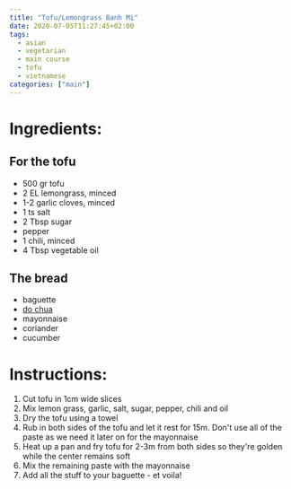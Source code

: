 ```yaml
---
title: "Tofu/Lemongrass Banh Mi"
date: 2020-07-05T11:27:45+02:00
tags: 
  - asian
  - vegetarian
  - main course
  - tofu
  - vietnamese
categories: ["main"]
---
```


# Ingredients:

## For the tofu
- 500 gr tofu
- 2 EL lemongrass, minced
- 1-2 garlic cloves, minced
- 1 ts salt
- 2 Tbsp sugar
- pepper
- 1 chili, minced
- 4 Tbsp vegetable oil

## The bread
- baguette
- [do chua](/receipes/do-chua)
- mayonnaise
- coriander
- cucumber

# Instructions:
1. Cut tofu in 1cm wide slices
1. Mix lemon grass, garlic, salt, sugar, pepper, chili and oil
1. Dry the tofu using a towel
1. Rub in both sides of the tofu and let it rest for 15m. Don't use all of the paste as we need it later on for the mayonnaise
1. Heat up a pan and fry tofu for 2-3m from both sides so they're golden while the center remains soft
1. Mix the remaining paste with the mayonnaise
1. Add all the stuff to your baguette - et voila!

